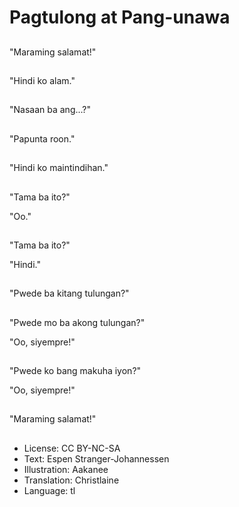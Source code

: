 # Pagtulong at Pang-unawa

##
"Maraming salamat!"

##
"Hindi ko alam."

##
"Nasaan ba ang...?"

##
"Papunta roon."

##
"Hindi ko maintindihan."

##
"Tama ba ito?"

"Oo."

##
"Tama ba ito?"

"Hindi."

##
"Pwede ba kitang tulungan?"

##
"Pwede mo ba akong tulungan?"

"Oo, siyempre!"

##
"Pwede ko bang makuha iyon?"

"Oo, siyempre!"

##
"Maraming salamat!"

##
* License: CC BY-NC-SA
* Text: Espen Stranger-Johannessen
* Illustration: Aakanee
* Translation: Christlaine
* Language: tl
